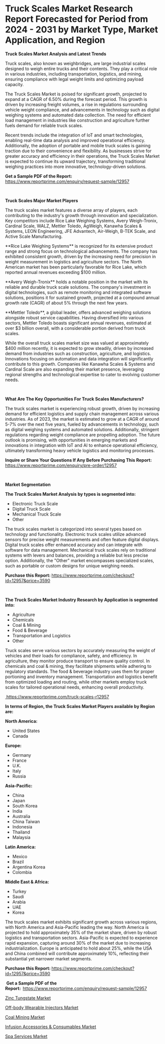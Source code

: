 <p><h1>Truck Scales Market Research Report Forecasted for Period from 2024 -  2031 by Market Type, Market Application, and Region</h1></p><p><strong>Truck Scales Market Analysis and Latest Trends</strong></p>
<p><p>Truck scales, also known as weighbridges, are large industrial scales designed to weigh entire trucks and their contents. They play a critical role in various industries, including transportation, logistics, and mining, ensuring compliance with legal weight limits and optimizing payload capacity.</p><p>The Truck Scales Market is poised for significant growth, projected to expand at a CAGR of 6.50% during the forecast period. This growth is driven by increasing freight volumes, a rise in regulations surrounding vehicle weight compliance, and advancements in technology such as digital weighing systems and automated data collection. The need for efficient load management in industries like construction and agriculture further fuels demand for reliable truck scales.</p><p>Recent trends include the integration of IoT and smart technologies, enabling real-time data analysis and improved operational efficiency. Additionally, the adoption of portable and mobile truck scales is gaining traction due to their convenience and flexibility. As businesses strive for greater accuracy and efficiency in their operations, the Truck Scales Market is expected to continue its upward trajectory, transforming traditional weighing practices into more innovative, technology-driven solutions.</p></p>
<p><strong>Get a Sample PDF of the Report:&nbsp;</strong> <a href="https://www.reportprime.com/enquiry/request-sample/12957">https://www.reportprime.com/enquiry/request-sample/12957</a></p>
<p>&nbsp;</p>
<p><strong>Truck Scales Major Market Players</strong></p>
<p><p>The truck scales market features a diverse array of players, each contributing to the industry's growth through innovation and specialization. Key competitors include Rice Lake Weighing Systems, Avery Weigh-Tronix, Cardinal Scale, WALZ, Mettler Toledo, AgWeigh, Kanawha Scales & Systems, LEON Engineering, JFE Advantech, Air-Weigh, B-TEK Scale, and Active Scale Manufacturing.</p><p>**Rice Lake Weighing Systems** is recognized for its extensive product range and strong focus on technological advancements. The company has exhibited consistent growth, driven by the increasing need for precision in weight measurement in logistics and agriculture sectors. The North American market has been particularly favorable for Rice Lake, which reported annual revenues exceeding $100 million. </p><p>**Avery Weigh-Tronix** holds a notable position in the market with its reliable and durable truck scale solutions. The company's investment in digital technologies, such as remote monitoring and integrated software solutions, positions it for sustained growth, projected at a compound annual growth rate (CAGR) of about 5% through the next few years.</p><p>**Mettler Toledo**, a global leader, offers advanced weighing solutions alongside robust service capabilities. Having diversified into various sectors, Mettler Toledo boasts significant annual revenues, estimated at over $3 billion overall, with a considerable portion derived from truck scales.</p><p>While the overall truck scales market size was valued at approximately $400 million recently, it is expected to grow steadily, driven by increased demand from industries such as construction, agriculture, and logistics. Innovations focusing on automation and data integration will significantly contribute to this growth. Companies like Kanawha Scales & Systems and Cardinal Scale are also expanding their market presence, leveraging regional strengths and technological expertise to cater to evolving customer needs.</p></p>
<p>&nbsp;</p>
<p><strong>What Are The Key Opportunities For Truck Scales Manufacturers?</strong></p>
<p><p>The truck scales market is experiencing robust growth, driven by increasing demand for efficient logistics and supply chain management across various industries. As of 2023, the market is estimated to grow at a CAGR of around 5-7% over the next five years, fueled by advancements in technology, such as digital weighing systems and automated solutions. Additionally, stringent regulations regarding weight compliance are propelling adoption. The future outlook is promising, with opportunities in emerging markets and innovations in integration with IoT and AI to enhance operational efficiency, ultimately transforming heavy vehicle logistics and monitoring processes.</p></p>
<p><strong>Inquire or Share Your Questions If Any Before Purchasing This Report:</strong> <a href="https://www.reportprime.com/enquiry/pre-order/12957">https://www.reportprime.com/enquiry/pre-order/12957</a></p>
<p>&nbsp;</p>
<p><strong>Market Segmentation</strong></p>
<p><strong>The Truck Scales Market Analysis by types is segmented into:</strong></p>
<p><ul><li>Electronic Truck Scale</li><li>Digital Truck Scale</li><li>Mechanical Truck Scale</li><li>Other</li></ul></p>
<p><p>The truck scales market is categorized into several types based on technology and functionality. Electronic truck scales utilize advanced sensors for precise weight measurements and often feature digital displays. Digital truck scales offer enhanced accuracy and can integrate with software for data management. Mechanical truck scales rely on traditional systems with levers and balances, providing a reliable but less precise option. Additionally, the "Other" market encompasses specialized scales, such as portable or custom designs for unique weighing needs.</p></p>
<p><strong>Purchase this Report:&nbsp;</strong><a href="https://www.reportprime.com/checkout?id=12957&price=3590">https://www.reportprime.com/checkout?id=12957&price=3590</a></p>
<p>&nbsp;</p>
<p><strong>The Truck Scales Market Industry Research by Application is segmented into:</strong></p>
<p><ul><li>Agriculture</li><li>Chemicals</li><li>Coal & Mining</li><li>Food & Beverage</li><li>Transportation and Logistics</li><li>Other</li></ul></p>
<p><p>Truck scales serve various sectors by accurately measuring the weight of vehicles and their loads for compliance, safety, and efficiency. In agriculture, they monitor produce transport to ensure quality control. In chemicals and coal & mining, they facilitate shipments while adhering to regulatory standards. The food & beverage industry uses them for proper portioning and inventory management. Transportation and logistics benefit from optimized loading and routing, while other markets employ truck scales for tailored operational needs, enhancing overall productivity.</p></p>
<p><a href="https://www.reportprime.com/truck-scales-r12957">&nbsp;https://www.reportprime.com/truck-scales-r12957</a></p>
<p><strong>In terms of Region, the Truck Scales Market Players available by Region are:</strong></p>
<p>
    <p> <strong> North America: </strong>
        <ul>
            <li>United States</li>
            <li>Canada</li>
        </ul>
        </p> 
    <p> <strong> Europe: </strong>
        <ul>
            <li>Germany</li>
            <li>France</li>
            <li>U.K.</li>
            <li>Italy</li>
            <li>Russia</li>
        </ul>
        </p> 
    <p> <strong> Asia-Pacific: </strong>
        <ul>
            <li>China</li>
            <li>Japan</li>
            <li>South Korea</li>
            <li>India</li>
            <li>Australia</li>
            <li>China Taiwan</li>
            <li>Indonesia</li>
            <li>Thailand</li>
            <li>Malaysia</li>
        </ul>
        </p> 
    <p> <strong> Latin America: </strong>
        <ul>
            <li>Mexico</li>
            <li>Brazil</li>
            <li>Argentina Korea</li>
            <li>Colombia</li>
        </ul>
        </p> 
    <p> <strong> Middle East & Africa: </strong>
        <ul>
            <li>Turkey</li>
            <li>Saudi</li>
            <li>Arabia</li>
            <li>UAE</li>
            <li>Korea</li>
        </ul>
    </p>
    </p>
<p><p>The truck scales market exhibits significant growth across various regions, with North America and Asia-Pacific leading the way. North America is projected to hold approximately 35% of the market share, driven by robust logistics and transportation sectors. Asia-Pacific is expected to experience rapid expansion, capturing around 30% of the market due to increasing industrialization. Europe is anticipated to hold about 25%, while the USA and China combined will contribute approximately 10%, reflecting their substantial yet narrower market segments.</p></p>
<p><strong>Purchase this Report: </strong><a href="https://www.reportprime.com/checkout?id=12957&price=3590">https://www.reportprime.com/checkout?id=12957&price=3590</a></p>
<p>&nbsp;<strong>Get a Sample PDF of the Report:&nbsp;&nbsp;</strong><a href="https://www.reportprime.com/enquiry/request-sample/12957">https://www.reportprime.com/enquiry/request-sample/12957</a></p>
<p><strong></strong></p>
<p><p><a href="https://medium.com/@rosslarkin2012/zinc-tungstate-market-size-share-trends-analysis-report-by-end-use-laboratory-chemical-44b04421c11e">Zinc Tungstate Market</a></p><p><a href="https://issuu.com/reportprime-2/docs/off-body-wearable-injectors-market-_38b630df1adcf3">Off-body Wearable Injectors Market</a></p><p><a href="https://www.linkedin.com/pulse/coal-mining-market-size-growth-trends-statistics-forecasts-pvxme?trackingId=2llr5mRoTCy%2FkdffXu%2Fo5w%3D%3D">Coal Mining Market</a></p><p><a href="https://issuu.com/reportprime-2/docs/infusion-accessories-consumables-ma_c12be7499a8776">Infusion Accessories & Consumables Market</a></p><p><a href="https://www.linkedin.com/pulse/spa-services-market-size-share-competitive-landscape-trend-analysis-lxrae?trackingId=pq%2Facym3RCqE6mTpJsqwYA%3D%3D">Spa Services Market</a></p></p>